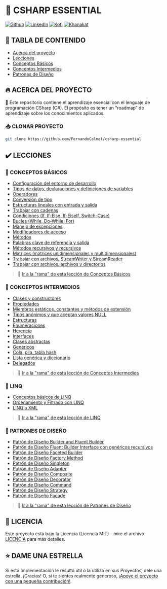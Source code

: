 # 🦄 CSHARP ESSENTIAL

[![Github][github-shield]][github-url]
[![LinkedIn][linkedin-shield]][linkedin-url]
[![Kofi][kofi-shield]][kofi-url]
[![Khanakat][khanakat-shield]][khanakat-url]

## 📔 TABLA DE CONTENIDO

* [Acerca del proyecto](#acerca-del-proyecto)
* [Lecciones](#lecciones)
* [Conceptos Básicos](#conceptos-básicos)
* [Conceptos Intermedios](#conceptos-intermedios)
* [Patrones de Diseño](#patrones-de-diseño)

## 🔥 ACERCA DEL PROYECTO

🦄 Este repositorio contiene el aprendizaje esencial con el lenguaje de programación CSharp (C#). El propósito es tener un “roadmap” de aprendizaje sobre los conocimientos aplicados.

### 📥 CLONAR PROYECTO

```bash
git clone https://github.com/FernandoCalmet/csharp-essential
```

## ✔️ LECCIONES

### 📁 CONCEPTOS BÁSICOS

- [Configuración del entorno de desarrollo](https://github.com/FernandoCalmet/csharp-essential/wiki/Configuracion-del-entorno-de-desarrollo)
- [Tipos de datos, declaraciones y definiciones de variables](https://github.com/FernandoCalmet/csharp-essential/wiki/Tipos-de-datos,-declaraciones-y-definiciones-de-variables)
- [Operadores](https://github.com/FernandoCalmet/csharp-essential/wiki/Operadores)
- [Conversión de tipo](https://github.com/FernandoCalmet/csharp-essential/wiki/Conversion-de-tipo)
- [Estructuras lineales con entrada y salida](https://github.com/FernandoCalmet/csharp-essential/wiki/Estructuras-lineales-con-entrada-y-salida)
- [Trabajar con cadenas](https://github.com/FernandoCalmet/csharp-essential/wiki/Trabajar-con-cadenas)
- [Condiciones (If, If-Else, If-ElseIf, Switch-Case)](https://github.com/FernandoCalmet/csharp-essential/wiki/Condiciones-(If,-If-Else,-If-ElseIf,-Switch-Case))
- [Bucles (While, Do-While, For)](https://github.com/FernandoCalmet/csharp-essential/wiki/Bucles-(While,-Do-While,-For))
- [Manejo de excepciones](https://github.com/FernandoCalmet/csharp-essential/wiki/Manejo-de-excepciones)
- [Modificadores de acceso](https://github.com/FernandoCalmet/csharp-essential/wiki/Modificadores-de-acceso)
- [Métodos](https://github.com/FernandoCalmet/csharp-essential/wiki/Metodos)
- [Palabras clave de referencia y salida](https://github.com/FernandoCalmet/csharp-essential/wiki/Palabras-clave-de-referencia-y-salida)
- [Métodos recursivos y recursivos](https://github.com/FernandoCalmet/csharp-essential/wiki/Metodos-recursivos-y-recursivos)
- [Matrices (matrices unidimensionales y multidimensionales)](https://github.com/FernandoCalmet/csharp-essential/wiki/Matrices-(matrices-unidimensionales-y-multidimensionales))
- [Trabajar con archivos, StreamWriter y StreamReader](https://github.com/FernandoCalmet/csharp-essential/wiki/Trabajar-con-archivos,-StreamWriter-y-StreamReader)
- [Trabajar con archivos, archivos y directorios](https://github.com/FernandoCalmet/csharp-essential/wiki/Trabajar-con-archivos,-archivos-y-directorios)

> 📌 [Ir a la "rama" de esta lección de Conceptos Básicos]()

### 📁 CONCEPTOS INTERMEDIOS

- [Clases y constructores](https://github.com/FernandoCalmet/csharp-essential/wiki/Clases-y-constructores)
- [Propiedades](https://github.com/FernandoCalmet/csharp-essential/wiki/Propiedades)
- [Miembros estáticos, constantes y métodos de extensión](https://github.com/FernandoCalmet/csharp-essential/wiki/Miembros-estaticos,-constantes-y-metodos-de-extension)
- [Tipos anónimos y que aceptan valores NULL](https://github.com/FernandoCalmet/csharp-essential/wiki/Tipos-anonimos-y-que-aceptan-valores-NULL)
- [Estructuras](https://github.com/FernandoCalmet/csharp-essential/wiki/Estructuras)
- [Enumeraciones](https://github.com/FernandoCalmet/csharp-essential/wiki/Enumeraciones)
- [Herencia](https://github.com/FernandoCalmet/csharp-essential/wiki/Herencia)
- [Interfaces](https://github.com/FernandoCalmet/csharp-essential/wiki/Interfaces)
- [Clases abstractas](https://github.com/FernandoCalmet/csharp-essential/wiki/Clases-abstractas)
- [Genéricos](https://github.com/FernandoCalmet/csharp-essential/wiki/Genericos)
- [Cola, pila, tabla hash](https://github.com/FernandoCalmet/csharp-essential/wiki/Cola,-pila,-tabla-hash)
- [Lista genérica y diccionario](https://github.com/FernandoCalmet/csharp-essential/wiki/Lista-generica-y-diccionario)
- [Delegados](https://github.com/FernandoCalmet/csharp-essential/wiki/Delegados)

> 📌 [Ir a la "rama" de esta lección de Conceptos Intermedios]()

### 📁 LINQ

- [Conceptos básicos de LINQ](https://github.com/FernandoCalmet/csharp-essential/wiki/Conceptos-basicos-de-LINQ)
- [Ordenamiento y Filtrado con LINQ](https://github.com/FernandoCalmet/csharp-essential/wiki/Ordenamiento-y-Filtrado-con-LINQ)
- [LINQ a XML](https://github.com/FernandoCalmet/csharp-essential/wiki/LINQ-a-XML)

> 📌 [Ir a la "rama" de esta lección de LINQ]()

### 📁 PATRONES DE DISEÑO

- [Patrón de Diseño Builder and Fluent Builder](https://github.com/FernandoCalmet/csharp-essential/wiki/Design-Pattern-Builder-y-Fluent-Builder)
- [Patrón de Diseño Fluent Builder Interface con genéricos recursivos](https://github.com/FernandoCalmet/csharp-essential/wiki/Design-Pattern-Fluent-Builder-Interface-con-genericos-recursivos)
- [Patrón de Diseño Faceted Builder](https://github.com/FernandoCalmet/csharp-essential/wiki/Design-Pattern-Faceted-Builder)
- [Patrón de Diseño Factory Method](https://github.com/FernandoCalmet/csharp-essential/wiki/Design-Pattern-Factory-Method)
- [Patrón de Diseño Singleton](https://github.com/FernandoCalmet/csharp-essential/wiki/Design-Pattern-Singleton)
- [Patrón de Diseño Adapter](https://github.com/FernandoCalmet/csharp-essential/wiki/Design-Pattern-Adapter)
- [Patrón de Diseño Composite](https://github.com/FernandoCalmet/csharp-essential/wiki/Design-Pattern-Composite)
- [Patrón de Diseño Decorator](https://github.com/FernandoCalmet/csharp-essential/wiki/Design-Pattern-Decorator)
- [Patrón de Diseño Command](https://github.com/FernandoCalmet/csharp-essential/wiki/Design-Pattern-Command)
- [Patrón de Diseño Strategy](https://github.com/FernandoCalmet/csharp-essential/wiki/Design-Pattern-Strategy)
- [Patrón de Diseño Facade](https://github.com/FernandoCalmet/csharp-essential/wiki/Design-Pattern-Facade)

> 📌 [Ir a la "rama" de esta lección de Patrones de Diseño]()

## 📄 LICENCIA

Este proyecto está bajo la Licencia (Licencia MIT) - mire el archivo [LICENCIA](LICENSE) para más detalles.

## ⭐️ DAME UNA ESTRELLA

Si esta Implementación le resultó útil o la utilizó en sus Proyectos, déle una estrella. ¡Gracias! O, si te sientes realmente generoso, [¡Apoye el proyecto con una pequeña contribución!](https://ko-fi.com/fernandocalmet).

<!--- reference style links --->
[github-shield]: https://img.shields.io/badge/-@fernandocalmet-%23181717?style=flat-square&logo=github
[github-url]: https://github.com/fernandocalmet
[linkedin-shield]: https://img.shields.io/badge/-fernandocalmet-blue?style=flat-square&logo=Linkedin&logoColor=white&link=https://www.linkedin.com/in/fernandocalmet
[linkedin-url]: https://www.linkedin.com/in/fernandocalmet
[kofi-shield]: https://img.shields.io/badge/-@fernandocalmet-%231DA1F2?style=flat-square&logo=kofi&logoColor=ff5f5f
[kofi-url]: https://ko-fi.com/fernandocalmet
[khanakat-shield]: https://img.shields.io/badge/khanakat.com-brightgreen?style=flat-square
[khanakat-url]: https://khanakat.com